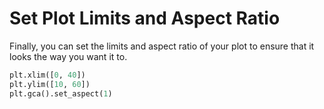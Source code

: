 # Set Plot Limits and Aspect Ratio

Finally, you can set the limits and aspect ratio of your plot to ensure that it looks the way you want it to.

```python
plt.xlim([0, 40])
plt.ylim([10, 60])
plt.gca().set_aspect(1)
```
